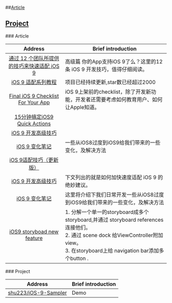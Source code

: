 ##[Article](#article)
## [Project](#project)


###<a name="article"/> Article

| Address |  Brief introduction
|:------:|------|
|[通过 12 个团队所提供的技巧来快速适配 iOS 9](https://realm.io/cn/news/tips-for-ios-9-development/?hmsr=toutiao.io&utm_medium=toutiao.io&utm_source=toutiao.io)| 高级篇 你的App支持iOS 9了么？这里的12条 iOS 9 开发技巧，值得仔细阅读。
|[iOS 9 适配系列教程](https://github.com/ChenYilong/iOS9AdaptationTips)|  项目已经持续更新,star数已经超过2000 |
|[Final iOS 9 Checklist For Your App](http://denzhadanov.com/2015/09/08/final-ios-9-checklist-for-your-app/)| iOS 9上架前的checklist，除了开发新功能，开发者还需要考虑如何教育用户、如何让Apple知道。|
|[15分钟搞定iOS9 Quick Actions](http://mp.weixin.qq.com/s?__biz=MjM5NDMzMTcxMg==&mid=212175593&idx=1&sn=887118aaa63d4d364ccf16be9e807a72#rd)| 
|[iOS 9 开发高级技巧](http://www.kuqin.com/shuoit/20150916/348106.html)|
|[iOS 9 变化笔记](http://segmentfault.com/a/1190000003794595?hmsr=toutiao.io&utm_medium=toutiao.io&utm_source=toutiao.io?utm_source=Weibo&utm_medium=shareLink&utm_campaign=socialShare)|一些从iOS8过度到iOS9给我们带来的一些变化，及解决方法|
|[iOS 9适配技巧（更新版）](http://www.cocoachina.com/ios/20150929/13598.html)|
|[iOS 9 开发高级技巧](http://www.kuqin.com/shuoit/20150916/348106.html)|下文列出的就是如何加快速度适配 iOS 9 的绝妙建议。
|[iOS 9 变化笔记](http://www.kuqin.com/shuoit/20150928/348309.html)|这里将介绍下我们日常开发一些从iOS8过度到iOS9给我们带来的一些变化，及解决方法|
|[iOS9 storyboad new feature](http://www.jianshu.com/p/c56c53660fc3?utm_campaign=hugo&utm_medium=reader_share&utm_content=note&utm_source=qq)|1. 分解一个单一的storyboard成多个storyboard,并通过 storyboard references 连接他们。<br>2. 通过 scene dock 给ViewController附加view。<br>3. 在storyboard上给 navigation bar添加多个button .
###<a name="project"/> Project

|  Address  |    Brief introduction 
|:---:|---
|[shu223/iOS-9-Sampler](https://github.com/shu223/iOS-9-Sampler) | Demo
